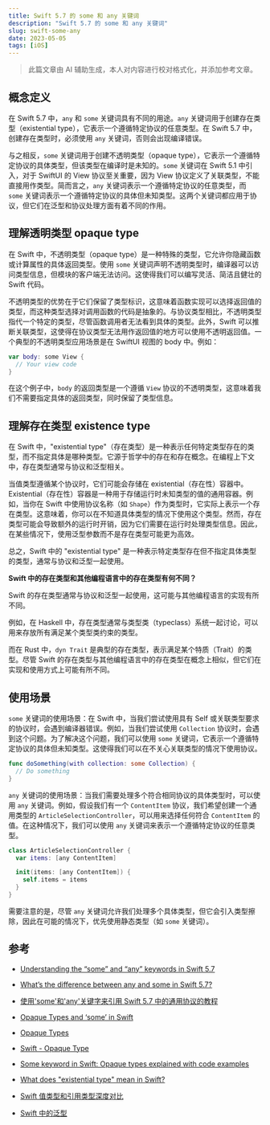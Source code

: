 ```yaml
---
title: Swift 5.7 的 some 和 any 关键词
description: "Swift 5.7 的 some 和 any 关键词"
slug: swift-some-any
date: 2023-05-05
tags: [iOS]
---
```


> 此篇文章由 AI 辅助生成，本人对内容进行校对格式化，并添加参考文章。

## 概念定义

在 Swift 5.7 中，`any` 和 `some` 关键词具有不同的用途。`any` 关键词用于创建存在类型（existential type），它表示一个遵循特定协议的任意类型。在 Swift 5.7 中，创建存在类型时，必须使用 `any` 关键词，否则会出现编译错误。

与之相反，`some` 关键词用于创建不透明类型（opaque type），它表示一个遵循特定协议的具体类型，但该类型在编译时是未知的。`some` 关键词在 Swift 5.1 中引入，对于 SwiftUI 的 View 协议至关重要，因为 View 协议定义了关联类型，不能直接用作类型。简而言之，`any` 关键词表示一个遵循特定协议的任意类型，而 `some` 关键词表示一个遵循特定协议的具体但未知类型。这两个关键词都应用于协议，但它们在泛型和协议处理方面有着不同的作用。

<!-- truncate -->

## 理解透明类型 opaque type

在 Swift 中，不透明类型（opaque type）是一种特殊的类型，它允许你隐藏函数或计算属性的具体返回类型。使用 `some` 关键词声明不透明类型时，编译器可以访问类型信息，但模块的客户端无法访问。这使得我们可以编写灵活、简洁且健壮的 Swift 代码。

不透明类型的优势在于它们保留了类型标识，这意味着函数实现可以选择返回值的类型，而这种类型选择对调用函数的代码是抽象的。与协议类型相比，不透明类型指代一个特定的类型，尽管函数调用者无法看到具体的类型。此外，Swift 可以推断关联类型，这使得在协议类型无法用作返回值的地方可以使用不透明返回值。一个典型的不透明类型应用场景是在 SwiftUI 视图的 body 中。例如：

```swift
var body: some View {
  // Your view code
}
```

在这个例子中，`body` 的返回类型是一个遵循 `View` 协议的不透明类型，这意味着我们不需要指定具体的返回类型，同时保留了类型信息。

## 理解存在类型 existence type

在 Swift 中，"existential type"（存在类型）是一种表示任何特定类型存在的类型，而不指定具体是哪种类型。它源于哲学中的存在和存在概念。在编程上下文中，存在类型通常与协议和泛型相关。

当值类型遵循某个协议时，它们可能会存储在 existential（存在性）容器中。Existential（存在性）容器是一种用于存储运行时未知类型的值的通用容器。例如，当你在 Swift 中使用协议名称（如 `Shape`）作为类型时，它实际上表示一个存在类型。这意味着，你可以在不知道具体类型的情况下使用这个类型。然而，存在类型可能会导致额外的运行时开销，因为它们需要在运行时处理类型信息。因此，在某些情况下，使用泛型参数而不是存在类型可能更为高效。

总之，Swift 中的 "existential type" 是一种表示特定类型存在但不指定具体类型的类型，通常与协议和泛型一起使用。

**Swift 中的存在类型和其他编程语言中的存在类型有何不同？**

Swift 的存在类型通常与协议和泛型一起使用，这可能与其他编程语言的实现有所不同。

例如，在 Haskell 中，存在类型通常与类型类（typeclass）系统一起讨论，可以用来存放所有满足某个类型类约束的类型。

而在 Rust 中，`dyn Trait` 是典型的存在类型，表示满足某个特质（Trait）的类型。尽管 Swift 的存在类型与其他编程语言中的存在类型在概念上相似，但它们在实现和使用方式上可能有所不同。

## 使用场景

`some` 关键词的使用场景：在 Swift 中，当我们尝试使用具有 Self 或关联类型要求的协议时，会遇到编译器错误。例如，当我们尝试使用 `Collection` 协议时，会遇到这个问题。为了解决这个问题，我们可以使用 `some` 关键词，它表示一个遵循特定协议的具体但未知类型。这使得我们可以在不关心关联类型的情况下使用协议。

```swift
func doSomething(with collection: some Collection) {
  // Do something
}
```

`any` 关键词的使用场景：当我们需要处理多个符合相同协议的具体类型时，可以使用 `any` 关键词。例如，假设我们有一个 `ContentItem` 协议，我们希望创建一个通用类型的 `ArticleSelectionController`，可以用来选择任何符合 `ContentItem` 的值。在这种情况下，我们可以使用 `any` 关键词来表示一个遵循特定协议的任意类型。

```swift
class ArticleSelectionController {
  var items: [any ContentItem]

  init(items: [any ContentItem]) {
    self.items = items
  }
}
```

需要注意的是，尽管 `any` 关键词允许我们处理多个具体类型，但它会引入类型擦除，因此在可能的情况下，优先使用静态类型（如 `some` 关键词）。

## 参考

- [Understanding the “some” and “any” keywords in Swift 5.7](https://swiftsenpai.com/swift/understanding-some-and-any/)

- [What’s the difference between any and some in Swift 5.7?](https://www.donnywals.com/whats-the-difference-between-any-and-some-in-swift-5-7/)

- [使用'some'和'any'关键字来引用 Swift 5.7 中的通用协议的教程](https://juejin.cn/post/7126044575658934279)

- [Opaque Types and ‘some’ in Swift](https://www.appypie.com/some-swift-opaque-types-how-to)

- [Opaque Types](https://docs.swift.org/swift-book/documentation/the-swift-programming-language/opaquetypes/)

- [Swift - Opaque Type](https://dev.to/naveenragul/swift-opaque-type-38ib)

- [Some keyword in Swift: Opaque types explained with code examples](https://www.avanderlee.com/swift/some-opaque-types/)

- [What does "existential type" mean in Swift?](https://stackoverflow.com/questions/56867602/what-does-existential-type-mean-in-swift)

- [Swift 值类型和引用类型深度对比](https://juejin.cn/post/6844904000794394637)

- [Swift 中的泛型 ](https://www.cnblogs.com/sundaysme/p/13857325.html)
